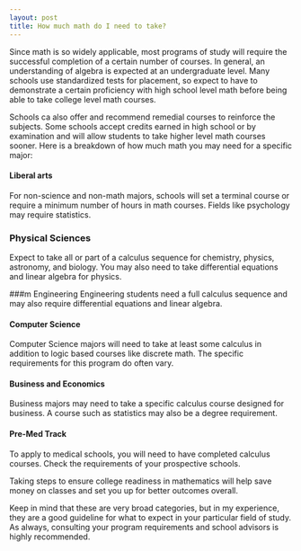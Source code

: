```yaml
---
layout: post
title: How much math do I need to take?
---
```


Since math is so widely applicable, most programs of study will require the successful completion of a certain number of courses. In general, an understanding of algebra is expected at an undergraduate level. Many schools use standardized tests for placement, so expect to have to demonstrate a certain proficiency with high school level math before being able to take college level math courses. 

Schools ca also offer and recommend remedial courses to reinforce the subjects. Some schools accept credits earned in high school or by examination and will allow students to take higher level math courses sooner. Here is a breakdown of how much math you may need for a specific major:


#### Liberal arts
For non-science and non-math majors, schools will set a terminal course or require a minimum number of hours in math courses. Fields like psychology may require statistics.

### Physical Sciences
Expect to take all or part of a calculus sequence for chemistry, physics, astronomy, and biology. You may also need to take differential equations and linear algebra for physics.

###m Engineering
Engineering students need a full calculus sequence and may also require differential equations and linear algebra.

#### Computer Science
Computer Science majors will need to take at least some calculus in addition to logic based courses like discrete math. The specific requirements for this program do often vary.

#### Business and Economics
Business majors may need to take a specific calculus course designed for business. A course such as statistics may also be a degree requirement.

#### Pre-Med Track
To apply to medical schools, you will need to have completed calculus courses. Check the requirements of your prospective schools.


Taking steps to ensure college readiness in mathematics will help save money on classes and set you up for better outcomes overall. 


Keep in mind that these are very broad categories, but in my experience, they are a good guideline for what to expect in your particular field of study. As always, consulting your program requirements and school advisors is highly recommended.
